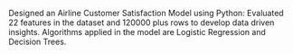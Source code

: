 Designed an Airline Customer Satisfaction Model using Python: Evaluated 22 features in the dataset and 120000 plus rows to develop data driven insights. Algorithms applied in the model are Logistic Regression and Decision Trees.
